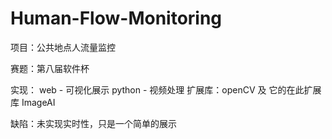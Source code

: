 # Human-Flow-Monitoring
项目：公共地点人流量监控

赛题：第八届软件杯

实现：
    web - 可视化展示
    python - 视频处理
             扩展库：openCV 及 它的在此扩展库 ImageAI
             
缺陷：未实现实时性，只是一个简单的展示
